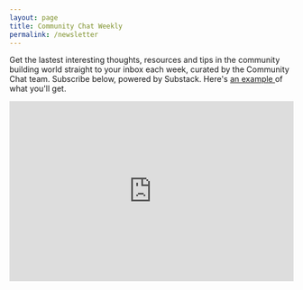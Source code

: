 ```yaml
---
layout: page
title: Community Chat Weekly
permalink: /newsletter
---
```

<p></p>
<div class="display-center">
Get the lastest interesting thoughts, resources and tips in the community building world straight to your inbox each week, curated by the Community Chat team. Subscribe below, powered by Substack. Here's <a href="https://commchat.substack.com/p/community-chat-weekly-0" target="_blank">an example </a> of what you'll get.
</div>
<p></p>
<div class="sub-box">
    <iframe width="100%" height="320" src="https://commchat.substack.com/embed" frameborder="0" scrolling="no"></iframe>
  </div>
